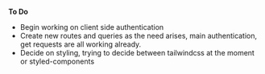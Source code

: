 **To Do** 
- Begin working on client side authentication
- Create new routes and queries as the need arises, main authentication, get requests are all working already.
- Decide on styling, trying to decide between tailwindcss at the moment or styled-components